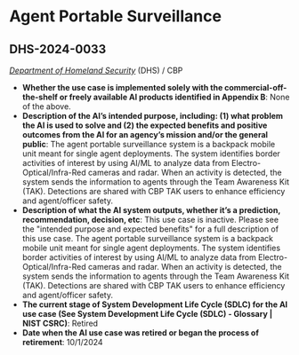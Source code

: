 # Agent Portable Surveillance
## DHS-2024-0033
_[Department of Homeland Security](<../3_agency/Department of Homeland Security.md>)_ (DHS) / CBP


+ **Whether the use case is implemented solely with the commercial-off-the-shelf or freely available AI products identified in Appendix B**: None of the above.
+ **Description of the AI’s intended purpose, including: (1) what problem the AI is used to solve and (2) the expected benefits and positive outcomes from the AI for an agency’s mission and/or the general public**: The agent portable surveillance system is a backpack mobile unit meant for single agent deployments. The system identifies border activities of interest by using AI/ML to analyze data from Electro-Optical/Infra-Red cameras and radar. When an activity is detected, the system sends the information to agents through the Team Awareness Kit (TAK). Detections are shared with CBP TAK users to enhance efficiency and agent/officer safety.
+ **Description of what the AI system outputs, whether it’s a prediction, recommendation, decision, etc**: This use case is inactive. Please see the "intended purpose and expected benefits" for a full description of this use case.
The agent portable surveillance system is a backpack mobile unit meant for single agent deployments. The system identifies border activities of interest by using AI/ML to analyze data from Electro-Optical/Infra-Red cameras and radar. When an activity is detected, the system sends the information to agents through the Team Awareness Kit (TAK). Detections are shared with CBP TAK users to enhance efficiency and agent/officer safety.
+ **The current stage of System Development Life Cycle (SDLC) for the AI use case (See System Development Life Cycle (SDLC) - Glossary | NIST CSRC)**: Retired
+ **Date when the AI use case was retired or began the process of retirement**: 10/1/2024